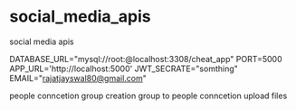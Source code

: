 # social_media_apis
social media apis


DATABASE_URL="mysql://root:@localhost:3308/cheat_app"
PORT=5000
APP_URL='http://localhost:5000'
JWT_SECRATE="somthing"
EMAIL="rajatjayswal80@gmail.com"


people conncetion 
group creation
group to people conncetion
upload files